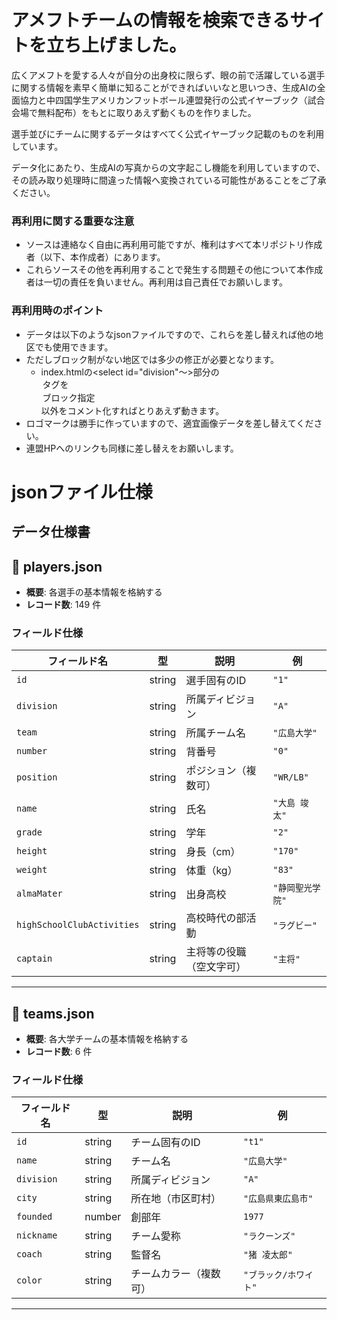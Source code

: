 # アメフトチームの情報を検索できるサイトを立ち上げました。

広くアメフトを愛する人々が自分の出身校に限らず、眼の前で活躍している選手に関する情報を素早く簡単に知ることができればいいなと思いつき、生成AIの全面協力と中四国学生アメリカンフットボール連盟発行の公式イヤーブック（試合会場で無料配布）をもとに取りあえず動くものを作りました。

選手並びにチームに関するデータはすべてく公式イヤーブック記載のものを利用しています。

データ化にあたり、生成AIの写真からの文字起こし機能を利用していますので、その読み取り処理時に間違った情報へ変換されている可能性があることをご了承ください。

### 再利用に関する重要な注意
- ソースは連絡なく自由に再利用可能ですが、権利はすべて本リポジトリ作成者（以下、本作成者）にあります。
- これらソースその他を再利用することで発生する問題その他について本作成者は一切の責任を負いません。再利用は自己責任でお願いします。

### 再利用時のポイント
- データは以下のようなjsonファイルですので、これらを差し替えれば他の地区でも使用できます。
- ただしブロック制がない地区では多少の修正が必要となります。
  - index.htmlの<select id="division"〜>部分の<option>タグを  <option value="" selected>ブロック指定</option> 以外をコメント化すればとりあえず動きます。
- ロゴマークは勝手に作っていますので、適宜画像データを差し替えてください。
- 連盟HPへのリンクも同様に差し替えをお願いします。
  
# jsonファイル仕様
## データ仕様書

## 📄 players.json

* **概要**: 各選手の基本情報を格納する
* **レコード数**: 149 件

### フィールド仕様

| フィールド名                     | 型      | 説明           | 例          |
| -------------------------- | ------ | ------------ | ---------- |
| `id`                       | string | 選手固有のID      | `"1"`      |
| `division`                 | string | 所属ディビジョン     | `"A"`      |
| `team`                     | string | 所属チーム名       | `"広島大学"`   |
| `number`                   | string | 背番号          | `"0"`      |
| `position`                 | string | ポジション（複数可）   | `"WR/LB"`  |
| `name`                     | string | 氏名           | `"大島 竣太"`  |
| `grade`                    | string | 学年           | `"2"`      |
| `height`                   | string | 身長（cm）       | `"170"`    |
| `weight`                   | string | 体重（kg）       | `"83"`     |
| `almaMater`                | string | 出身高校         | `"静岡聖光学院"` |
| `highSchoolClubActivities` | string | 高校時代の部活動     | `"ラグビー"`   |
| `captain`                  | string | 主将等の役職（空文字可） | `"主将"`     |

---

## 📄 teams.json

* **概要**: 各大学チームの基本情報を格納する
* **レコード数**: 6 件

### フィールド仕様

| フィールド名     | 型      | 説明          | 例             |
| ---------- | ------ | ----------- | ------------- |
| `id`       | string | チーム固有のID    | `"t1"`        |
| `name`     | string | チーム名        | `"広島大学"`      |
| `division` | string | 所属ディビジョン    | `"A"`         |
| `city`     | string | 所在地（市区町村）   | `"広島県東広島市"`   |
| `founded`  | number | 創部年         | `1977`        |
| `nickname` | string | チーム愛称       | `"ラクーンズ"`     |
| `coach`    | string | 監督名         | `"猪 凌太郎"`     |
| `color`    | string | チームカラー（複数可） | `"ブラック/ホワイト"` |

---
